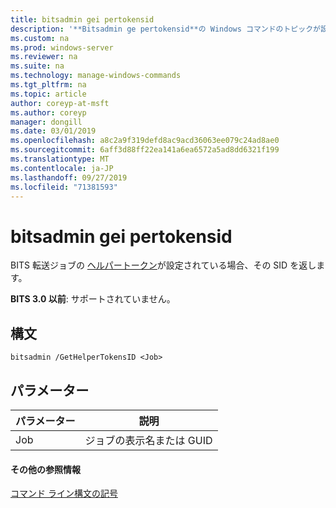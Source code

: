 ```yaml
---
title: bitsadmin gei pertokensid
description: '**Bitsadmin ge pertokensid**の Windows コマンドのトピックが設定されている場合は、BITS 転送ジョブのヘルパートークンの SID を返します。'
ms.custom: na
ms.prod: windows-server
ms.reviewer: na
ms.suite: na
ms.technology: manage-windows-commands
ms.tgt_pltfrm: na
ms.topic: article
author: coreyp-at-msft
ms.author: coreyp
manager: dongill
ms.date: 03/01/2019
ms.openlocfilehash: a8c2a9f319defd8ac9acd36063ee079c24ad8ae0
ms.sourcegitcommit: 6aff3d88ff22ea141a6ea6572a5ad8dd6321f199
ms.translationtype: MT
ms.contentlocale: ja-JP
ms.lasthandoff: 09/27/2019
ms.locfileid: "71381593"
---
```

# <a name="bitsadmin-gethelpertokensid"></a>bitsadmin gei pertokensid

BITS 転送ジョブの [ヘルパートークン](/windows/desktop/bits/helper-tokens-for-bits-transfer-jobs)が設定されている場合、その SID を返します。

**BITS 3.0 以前**: サポートされていません。

## <a name="syntax"></a>構文

```
bitsadmin /GetHelperTokensID <Job>
```

## <a name="parameters"></a>パラメーター

|パラメーター|説明|
|---------|-----------|
|Job|ジョブの表示名または GUID|

#### <a name="additional-references"></a>その他の参照情報

[コマンド ライン構文の記号](command-line-syntax-key.md)
